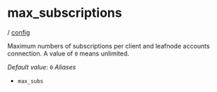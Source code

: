 # max_subscriptions

/ [config](reference/server-config/index.md) 

Maximum numbers of subscriptions per client and leafnode accounts connection. A value of `0` means unlimited.

*Default value*: `0`
*Aliases*
- `max_subs`

